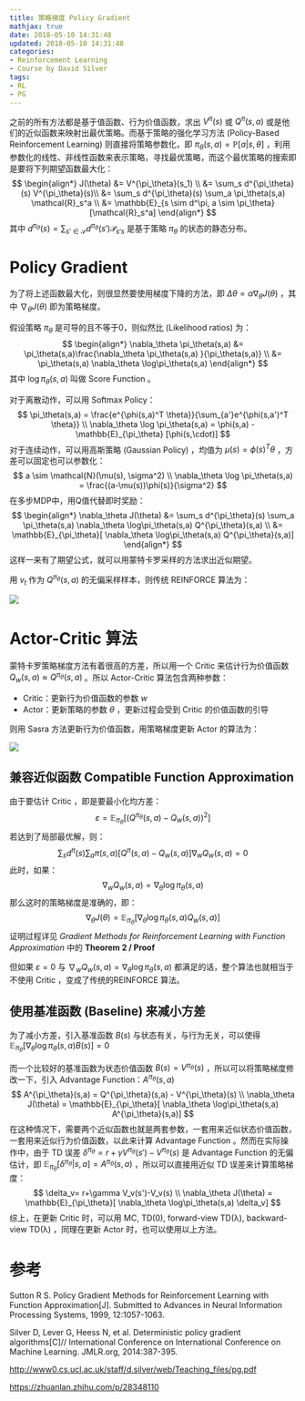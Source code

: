 ```yaml
---
title: 策略梯度 Policy Gradient
mathjax: true
date: 2018-05-10 14:31:48
updated: 2018-05-10 14:31:48
categories:
- Reinforcement Learning
- Course by David Silver
tags:
- RL
- PG
---
```


之前的所有方法都是基于值函数、行为价值函数，求出 $V^\pi(s)$ 或 $Q^\pi(s,a)$ 或是他们的近似函数来映射出最优策略。而基于策略的强化学习方法 (Policy-Based Reinforcement Learning) 则直接将策略参数化，即 $\pi_\theta(s,a)=\mathbb{P}[a|s,\theta]$ ，利用参数化的线性、非线性函数来表示策略，寻找最优策略，而这个最优策略的搜索即是要将下列期望函数最大化：
$$
\begin{align*}
J(\theta) &= V^{\pi_\theta}(s_1) \\
&= \sum_s d^{\pi_\theta}(s) V^{\pi_\theta}(s)\\
&= \sum_s d^{\pi_\theta}(s) \sum_a \pi_\theta(s,a) \mathcal{R}_s^a \\
&= \mathbb{E}_{s \sim d^\pi, a \sim \pi_\theta} [\mathcal{R}_s^a]
\end{align*}
$$
其中 $d^{\pi_\theta}(s)=\sum_{s' \in \mathcal{S}} d^{\pi_\theta} (s') \mathcal{P}_{s's}$ 是基于策略 $\pi_\theta$ 的状态的静态分布。

<!--more-->

# Policy Gradient

为了将上述函数最大化，则很显然要使用梯度下降的方法，即 $\Delta \theta = \alpha \nabla_\theta J(\theta)$ ，其中 $\nabla_\theta J(\theta)$ 即为策略梯度。

假设策略 $\pi_\theta$ 是可导的且不等于0，则似然比 (Likelihood ratios) 为：
$$
\begin{align*}
\nabla_\theta \pi_\theta(s,a) &= \pi_\theta(s,a)\frac{\nabla_\theta \pi_\theta(s,a) }{\pi_\theta(s,a)} \\
&= \pi_\theta(s,a)  \nabla_\theta \log\pi_\theta(s,a) 
\end{align*}
$$
其中 $\log\pi_\theta(s,a)$ 叫做 Score Function 。

对于离散动作，可以用 Softmax Policy：
$$
\pi_\theta(s,a)  = \frac{e^{\phi(s,a)^T \theta}}{\sum_{a'}e^{\phi(s,a')^T \theta}} \\
\nabla_\theta \log \pi_\theta(s,a) = \phi(s,a) - \mathbb{E}_{\pi_\theta} [\phi(s,\cdot)]
$$
对于连续动作，可以用高斯策略 (Gaussian Policy) ，均值为 $\mu(s) = \phi(s)^T\theta$ ，方差可以固定也可以参数化：
$$
a \sim \mathcal{N}(\mu(s), \sigma^2) \\
\nabla_\theta \log \pi_\theta(s,a) = \frac{(a-\mu(s))\phi(s)}{\sigma^2}
$$
在多步MDP中，用Q值代替即时奖励：
$$
\begin{align*}
\nabla_\theta J(\theta) 
&= \sum_s d^{\pi_\theta}(s) \sum_a \pi_\theta(s,a)  \nabla_\theta \log\pi_\theta(s,a)  Q^{\pi_\theta}(s,a) \\
&= \mathbb{E}_{\pi_\theta}[ \nabla_\theta \log\pi_\theta(s,a)  Q^{\pi_\theta}(s,a)]
\end{align*}
$$
这样一来有了期望公式，就可以用蒙特卡罗采样的方法求出近似期望。

用 $v_t$ 作为 $Q^{\pi_\theta}(s,a)$ 的无偏采样样本，则传统 REINFORCE 算法为：

![](https://s1.ax1x.com/2018/05/14/CrwW1f.png)

# Actor-Critic 算法

蒙特卡罗策略梯度方法有着很高的方差，所以用一个 Critic 来估计行为价值函数 $Q_w(s,a) \approx Q^{\pi_\theta}(s,a)$ 。所以 Actor-Critic 算法包含两种参数：

- Critic：更新行为价值函数的参数 $w$
- Actor：更新策略的参数 $\theta$ ，更新过程会受到 Critic 的价值函数的引导

则用 Sasra 方法更新行为价值函数，用策略梯度更新 Actor 的算法为：

![](https://s1.ax1x.com/2018/05/14/Crwfc8.png)

## 兼容近似函数 Compatible Function Approximation

由于要估计 Critic ，即是要最小化均方差：
$$
\varepsilon=\mathbb{E}_{\pi_\theta}[( Q^{\pi_\theta}(s,a) - Q_w(s,a) )^2]
$$
若达到了局部最优解，则：
$$
\sum_s d^{\pi}(s) \sum_a \pi(s,a) [Q^\pi(s,a) - Q_w(s,a)] \nabla_w Q_w(s,a) = 0
$$
此时，如果：
$$
\nabla_w Q_w(s,a) = \nabla_\theta \log \pi_\theta(s,a)
$$
那么这时的策略梯度是准确的，即：
$$
\nabla_\theta J(\theta)  = \mathbb{E}_{\pi_\theta}[ \nabla_\theta \log\pi_\theta(s,a)  Q_w(s,a)]
$$
证明过程详见 *Gradient Methods for Reinforcement Learning with Function Approximation* 中的 **Theorem 2 / Proof**

但如果 $\varepsilon=0$ 与 $\nabla_w Q_w(s,a) = \nabla_\theta \log \pi_\theta(s,a)$ 都满足的话，整个算法也就相当于不使用 Critic ，变成了传统的REINFORCE 算法。

## 使用基准函数 (Baseline) 来减小方差

为了减小方差，引入基准函数 $B(s)$ 与状态有关，与行为无关，可以使得 $\mathbb{E}_{\pi_\theta}[ \nabla_\theta \log\pi_\theta(s,a) B(s)] = 0$

而一个比较好的基准函数为状态价值函数 $B(s) = V^{\pi_\theta}(s)$ ，所以可以将策略梯度修改一下，引入 Advantage Function：$A^{\pi_\theta}(s,a)$
$$
A^{\pi_\theta}(s,a) = Q^{\pi_\theta}(s,a) - V^{\pi_\theta}(s) \\
\nabla_\theta J(\theta)  = \mathbb{E}_{\pi_\theta}[ \nabla_\theta \log\pi_\theta(s,a) A^{\pi_\theta}(s,a)]
$$
在这种情况下，需要两个近似函数也就是两套参数，一套用来近似状态价值函数，一套用来近似行为价值函数，以此来计算 Advantage Function 。然而在实际操作中，由于 TD 误差 $\delta^{\pi_\theta} = r+\gamma V^{\pi_\theta}(s')-V^{\pi_\theta}(s)$ 是 Advantage Function 的无偏估计，即 $\mathbb{E}_{\pi_\theta}[\delta^{\pi_\theta}|s,a] = A^{\pi_\theta}(s,a)$ ，所以可以直接用近似 TD 误差来计算策略梯度：
$$
\delta_v= r+\gamma V_v(s')-V_v(s) \\
\nabla_\theta J(\theta)  = \mathbb{E}_{\pi_\theta}[ \nabla_\theta \log\pi_\theta(s,a) \delta_v]
$$
综上，在更新 Critic 时，可以用 MC, TD(0), forward-view TD(λ), backward-view TD(λ) ，同理在更新 Actor 时，也可以使用以上方法。

# 参考

Sutton R S. Policy Gradient Methods for Reinforcement Learning with Function Approximation[J]. Submitted to Advances in Neural Information Processing Systems, 1999, 12:1057-1063. 

Silver D, Lever G, Heess N, et al. Deterministic policy gradient algorithms[C]// International Conference on International Conference on Machine Learning. JMLR.org, 2014:387-395. 

<http://www0.cs.ucl.ac.uk/staff/d.silver/web/Teaching_files/pg.pdf>

<https://zhuanlan.zhihu.com/p/28348110>
